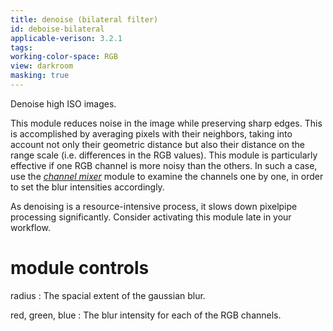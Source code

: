 ```yaml
---
title: denoise (bilateral filter)
id: deboise-bilateral
applicable-verison: 3.2.1
tags: 
working-color-space: RGB 
view: darkroom
masking: true
---
```


Denoise high ISO images. 

This module reduces noise in the image while preserving sharp edges. This is accomplished by averaging pixels with their neighbors, taking into account not only their geometric distance but also their distance on the range scale (i.e. differences in the RGB values).  This module is particularly effective if one RGB channel is more noisy than the others. In such a case, use the [_channel mixer_](./channel-mixer.md) module to examine the channels one by one, in order to set the blur intensities accordingly.

As denoising is a resource-intensive process, it slows down pixelpipe processing significantly. Consider activating this module late in your workflow.

# module controls

radius
: The spacial extent of the gaussian blur.

red, green, blue
: The blur intensity for each of the RGB channels.
